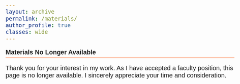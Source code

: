 ```yaml
---
layout: archive
permalink: /materials/
author_profile: true
classes: wide
---
```



<style>
  body {
    font-family: Arial;
    font-size: 20px;
  }
  .section-header {
    font-weight: bold;
    font-size: 20px;
    border-bottom: 2px solid #FD5F17;
    padding-bottom: 5px;
  }
</style>

<div>
    <p class="section-header">Materials No Longer Available</p>
    <p>Thank you for your interest in my work. As I have accepted a faculty position, this page is no longer available.  
    I sincerely appreciate your time and consideration.</p>
</div>